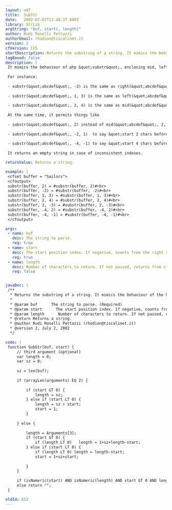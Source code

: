 ```yaml
---
layout: udf
title:  SubStr
date:   2002-07-02T13:48:37.000Z
library: StrLib
argString: "buf, start[, length]"
author: Rudi Roselli Pettazzi
authorEmail: rhodion@tiscalinet.it
version: 2
cfVersion: CF5
shortDescription: Returns the substring of a string. It mimics the behaviour of the homonymous php function so it permits negative indexes too.
tagBased: false
description: |
 It mimics the behaviour of php &quot;substr&quot;, enclosing mid, left and right functionalities into a single function and adding some extra-functionality and trick. 
 
 For instance:
 
 - substr(&quot;abcdef&quot;, -2) is the same as right(&quot;abcdef&quot;, 2),
 
 - substr(&quot;abcdef&quot;, 1, 3) is the same as left(&quot;abcdef&quot;, 3),
 
 - substr(&quot;abcdef&quot;, 2, 4) is the same as mid(&quot;abcdef&quot;, 2, 4)
 
 At the same time, it permits things like
 
 - substr(&quot;abcdef&quot;, 2) instead of mid(&quot;abcdef&quot;, 2, len(&quot;abcdef&quot;)-2)
 
 - substr(&quot;abcdef&quot;, -2, 1)  to say &quot;start 2 chars before the end of the string, and take 1 char.&quot;
 
 - substr(&quot;abcdef&quot;, -4, -1) to say &quot;start 4 chars before the end of the string, and throw away the last char.&quot; 
 
 It returns an empty string in case of inconsistent indexes.

returnValue: Returns a string.

example: |
 <cfset buffer = "Sailors">
 <cfoutput>
 substr(buffer, 2) = #substr(buffer, 2)#<br>
 substr(buffer, -2) = #substr(buffer, -2)#<br>
 substr(buffer, 1, 3) = #substr(buffer, 1, 3)#<br>
 substr(buffer, 2, 4) = #substr(buffer, 2, 4)#<br>
 substr(buffer, 2, -3) = #substr(buffer, 2, -3)#<br>
 substr(buffer, -4, 2) = #substr(buffer, -4, 2)#<br>
 substr(buffer, -4, -1) = #substr(buffer, -4, -1)#<br>
 </cfoutput>

args:
 - name: buf
   desc: The string to parse.
   req: true
 - name: start
   desc: The start position index. If negative, counts from the right side.
   req: true
 - name: length
   desc: Number of characters to return. If not passed, returns from start to end (if positive start value).
   req: false


javaDoc: |
 /**
  * Returns the substring of a string. It mimics the behaviour of the homonymous php function so it permits negative indexes too.
  * 
  * @param buf      The string to parse. (Required)
  * @param start      The start position index. If negative, counts from the right side. (Required)
  * @param length      Number of characters to return. If not passed, returns from start to end (if positive start value). (Optional)
  * @return Returns a string. 
  * @author Rudi Roselli Pettazzi (rhodion@tiscalinet.it) 
  * @version 2, July 2, 2002 
  */

code: |
 function SubStr(buf, start) {
     // third argument (optional)
     var length = 0;
     var sz = 0;
         
     sz = len(buf);
     
     if (arrayLen(arguments) EQ 2) {
 
         if (start GT 0) {
             length = sz;
         } else if (start LT 0) {
             length = sz + start;
             start = 1;
         }
     
     } else {
     
         length = Arguments[3];
         if (start GT 0) {
             if (length LT 0)   length = 1+sz+length-start;
         } else if (start LT 0) {
             if (length LT 0) length = length-start;
             start = 1+sz+start;
             
         }
     } 
     
     if (isNumeric(start) AND isNumeric(length) AND start GT 0 AND length GT 0) return mid(buf, start, length);
     else return "";
 }

oldId: 652
---
```


